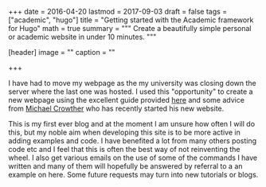 +++
date = 2016-04-20
lastmod = 2017-09-03
draft = false
tags = ["academic", "hugo"]
title = "Getting started with the Academic framework for Hugo"
math = true
summary = """
Create a beautifully simple personal or academic website in under 10 minutes. 
"""




[header]
image = ""
caption = ""

+++

I have had to move my webpage as the my university was closing down the server where the last one was hosted. I used this "opportunity" to create a new webpage using the excellent guide provided [here](https://bookdown.org/yihui/blogdown/) and some advice from [Michael Crowther](http://mjcrowther.co.uk) who has recently started his new website. 

This is my first ever blog and at the moment I am unsure how often I will do this, but my noble aim when developing this site is to be more active in adding examples and code. I have benefited a lot from many others posting code etc and I feel that this is often the best way of not reinventing the wheel. I also get various emails on the use of some of the commands I have written and many of them will hopefully be answered by referral to a an example on here. Some future requests may turn into new tutorials or blogs.


